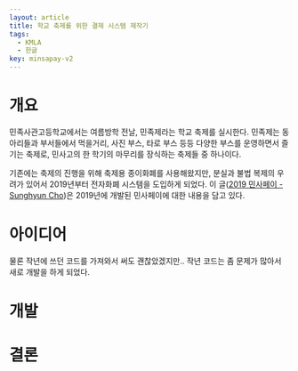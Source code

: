 ```yaml
---
layout: article
title: 학교 축제를 위한 결제 시스템 제작기
tags:
  - KMLA
  - 한글
key: minsapay-v2
---
```


# 개요

민족사관고등학교에서는 여름방학 전날, 민족제라는 학교 축제를 실시한다. 민족제는 동아리들과 부서들에서 먹을거리, 사진 부스, 타로 부스 등등 다양한 부스를 운영하면서 즐기는 축제로, 민사고의 한 학기의 마무리를 장식하는 축제들 중 하나이다.

기존에는 축제의 진행을 위해 축제용 종이화폐를 사용해왔지만, 분실과 불법 복제의 우려가 있어서 2019년부터 전자화폐 시스템을 도입하게 되었다. 이 글([2019 민사페이 - Sunghyun Cho])은 2019년에 개발된 민사페이에 대한 내용을 담고 있다.

[2019 민사페이 - Sunghyun Cho]: (https://blog.chosunghyun.com/kr-minsapay/)

# 아이디어

물론 작년에 쓰던 코드를 가져와서 써도 괜찮았겠지만.. 작년 코드는 좀 문제가 많아서 새로 개발을 하게 되었다. 
# 개발

# 결론
